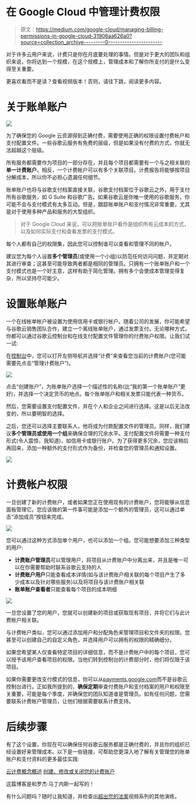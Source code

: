 # 在 Google Cloud 中管理计费权限

> 原文：<https://medium.com/google-cloud/managing-billing-permissions-in-google-cloud-31906aa626a0?source=collection_archive---------0----------------------->

对于许多云用户来说，计费只是你在月底要处理的事情。但是对于更大的团队和组织来说，你将达到一个规模，在这个规模上，管理成本和了解你所支付的是什么变得至关重要。

更喜欢看而不是读？查看视频版本！否则，请往下跳，阅读更多内容。

# 关于账单账户

![](img/5ab6e0040f31e0098d8b446f56216a7b.png)

为了确保您的 Google 云资源得到正确付费，需要使用正确的权限设置付费帐户和支付配置文件。一些谷歌云服务有免费的层级，但是如果没有付费的方式，你就无法超越这个层级。

所有服务都需要作为项目的一部分存在，并且每个项目都需要有一个与之相关联的**单一计费账户**。相反，一个计费帐户可以有多个关联项目。计费报告将能够按项目分解成本，所以你不必担心遗漏任何细节。

账单账户也将与谷歌支付档案直接关联，谷歌支付档案位于谷歌云之外，用于支付所有谷歌服务，如 G Suite 和谷歌广告。如果谷歌云是你唯一使用的谷歌服务，你可能不会与支付模式有太多互动。但是，跟踪账单账户和支付情况非常重要，尤其是对于使用多种产品和服务的大型组织。

> 对于 Google Cloud 来说，可以把账单账户看作是组织所有云成本的方式，以及如何实际支付和查看发票的支付模式。

每个人都有自己的权限集，因此您可以控制谁可以查看和管理不同的帐户。

建议您为每个人设置**多个管理员**(或使用一个小组)以防范任何访问问题，并定期对其进行审查；这甚至可能导致两者都是相同的管理员。只拥有一个账单账户和一个支付模式也是一个好主意，这样有助于简化管理。拥有多个会使成本管理变得复杂，所以坚持尽可能少。

# 设置账单账户

一个在线帐单帐户被设置为使用信用卡或银行帐户。随着公司的发展，你可能希望与谷歌云销售团队合作，建立一个离线账单账户，通过发票支付。无论哪种方式，你都可以通过谷歌云控制台和在线支付配置文件管理你的付费账户权限。让我们试一试:

在[控制台](https://console.cloud.google.com)中，您可以打开左侧导航并选择“计费”来查看您当前的计费账户(您可能需要先点击“管理计费账户”)。

![](img/b658c54a16d94c4e255bd74ddb44da90.png)

点击“创建账户”，为账单账户选择一个描述性的名称(比“我的第一个账单账户”更好)，并选择一个决定货币的地点。每个账单账户和相关发票只能代表一种货币。

然后，您需要设置支付配置文件，并在个人和企业之间进行选择。这是以后无法改变的，所以要明智的选择。

之后，您还可以选择主要联系人，他将成为付款配置文件的管理员。同样，我们建议**多个管理员或使用一个组**来确保合理的冗余水平。支付配置文件将需要一种支付形式(令人震惊，我知道)，如信用卡或银行账户。为了获得更多冗余，您应该稍后再回来，添加一种额外的支付形式作为备份，并检查您的管理员和通知设置。

![](img/4a9414f933fdcec15885fe41e8cc5e2e.png)

# 计费帐户权限

一旦创建了新的计费帐户，或者如果您正在使用现有的计费帐户，您将能够从信息面板管理它。您应该做的第一件事可能是添加一个额外的管理员，这可以通过单击“添加成员”按钮来完成。

![](img/7cb98f4b035115cb81ac2b8d9b004947.png)

您可以通过这种方式添加单个用户，也可以添加一个组。您可能想要添加三种类型的用户:

*   **计费账户管理员**可以管理用户，将项目从计费账户中分离出来，并且是唯一可以在你需要帮助时联系谷歌云支持的人
*   **计费账户用户**只能查看成本详情(如与该计费账户相关联的每个项目产生了多少成本以及针对哪些服务)以及将项目与该计费账户相关联
*   **账单账户查看者**只能查看每个项目的成本明细

![](img/00d22a423b5f7b92c765f504bf27dd53.png)

一旦您设置了您的用户，您就可以创建新的项目或获取现有项目，并将它们与此计费帐户相关联。

与计费帐户类似，您可以通过添加用户和分配角色来管理项目和文件夹的权限。您甚至可以创建自己的自定义角色，并选择用户可以拥有的权限的精确细分。

如果您希望某人仅查看特定项目的详细信息，而不是计费帐户中的每个项目，您可以授予该用户查看项目的权限。当他们转到控制台的计费部分时，他们将仅限于该项目。

如果你需要更改支付模式的信息，你可以从[payments.google.com](http://payments.google.com)而不是谷歌云控制台进行。正如我所提到的，**确保定期**审查付费账户和支付档案的用户和权限至关重要，可能是每个季度，并确保您的团队知道谁是管理员。如有任何问题，您需要联系计费帐户管理员，让他们根据需要联系计费支持。

# 后续步骤

有了这个设置，你现在可以确保任何谷歌云服务都是正确付费的，并且你的组织已经设置好来管理成本。以下是一些链接，可帮助您更深入地了解有关管理您的账单账户和支付资料的更多最佳实践:

[云计费概念概述](https://cloud.google.com/billing/docs/concepts) [创建、修改或关闭您的计费账户](https://cloud.google.com/billing/docs/how-to/manage-billing-account)

这篇博客是和罗杰·马丁内斯一起写的！

有什么问题吗？随时让我知道，并检查出[超出您的法案](https://www.youtube.com/playlist?list=PLIivdWyY5sqKJx6FwJMRcsnFIkkNFtsX9)视频系列的其他演练。